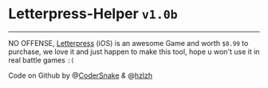 # Letterpress-Helper `v1.0b`   
----

NO OFFENSE, [Letterpress] \(iOS\) is an awesome Game and worth `$0.99` to purchase, we love it and just happen to make this tool, hope u won't use it in real battle games `:(`

Code on Github by @[CoderSnake] *&* @[hzlzh]

[Letterpress]: https://itunes.apple.com/us/app/letterpress-word-game/id526619424?ls=1&mt=8
[codersnake]: https://github.com/codersnake
[hzlzh]: https://twitter.com/hzlzh